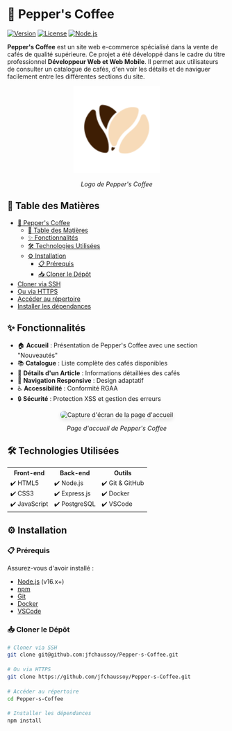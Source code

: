 # 🌟 Pepper's Coffee

[![Version](https://img.shields.io/badge/version-1.0.0-blue.svg)](https://github.com/jfchaussoy/Pepper-s-Coffee)
[![License](https://img.shields.io/badge/license-MIT-green.svg)](LICENSE)
[![Node.js](https://img.shields.io/badge/Node.js-16.x-green.svg)](https://nodejs.org/)

**Pepper's Coffee** est un site web e-commerce spécialisé dans la vente de cafés de qualité supérieure. Ce projet a été développé dans le cadre du titre professionnel **Développeur Web et Web Mobile**. Il permet aux utilisateurs de consulter un catalogue de cafés, d'en voir les détails et de naviguer facilement entre les différentes sections du site.

<div align="center">
  <img src="public/images/logo.svg" alt="Logo Pepper's Coffee" width="200"/>
  <p><em>Logo de Pepper's Coffee</em></p>
</div>

## 📑 Table des Matières

- [🌟 Pepper's Coffee](#-peppers-coffee)
  - [📑 Table des Matières](#-table-des-matières)
  - [✨ Fonctionnalités](#-fonctionnalités)
  - [🛠️ Technologies Utilisées](#️-technologies-utilisées)
  - [⚙️ Installation](#️-installation)
    - [📋 Prérequis](#-prérequis)
    - [📥 Cloner le Dépôt](#-cloner-le-dépôt)
- [Cloner via SSH](#cloner-via-ssh)
- [Ou via HTTPS](#ou-via-https)
- [Accéder au répertoire](#accéder-au-répertoire)
- [Installer les dépendances](#installer-les-dépendances)

## ✨ Fonctionnalités

- 🏠 **Accueil** : Présentation de Pepper's Coffee avec une section "Nouveautés"
- 📚 **Catalogue** : Liste complète des cafés disponibles
- 📝 **Détails d'un Article** : Informations détaillées des cafés
- 📱 **Navigation Responsive** : Design adaptatif
- ♿ **Accessibilité** : Conformité RGAA
- 🔒 **Sécurité** : Protection XSS et gestion des erreurs

<div align="center">
  <img src="public/images/screenshots/home.png" alt="Capture d'écran de la page d'accueil" style="max-width: 800px; box-shadow: 0 4px 8px rgba(0,0,0,0.1); border-radius: 8px;"/>
  <p><em>Page d'accueil de Pepper's Coffee</em></p>
</div>

## 🛠️ Technologies Utilisées

<table>
  <tr>
    <th>Front-end</th>
    <th>Back-end</th>
    <th>Outils</th>
  </tr>
  <tr>
    <td>
      ✔️ HTML5<br>
      ✔️ CSS3<br>
      ✔️ JavaScript
    </td>
    <td>
      ✔️ Node.js<br>
      ✔️ Express.js<br>
      ✔️ PostgreSQL
    </td>
    <td>
      ✔️ Git & GitHub<br>
      ✔️ Docker<br>
      ✔️ VSCode
    </td>
  </tr>
</table>

## ⚙️ Installation

### 📋 Prérequis

Assurez-vous d'avoir installé :

- [Node.js](https://nodejs.org/fr/) (v16.x+)
- [npm](https://www.npmjs.com/)
- [Git](https://git-scm.com/)
- [Docker](https://www.docker.com/)
- [VSCode](https://code.visualstudio.com/)

### 📥 Cloner le Dépôt

```bash
# Cloner via SSH
git clone git@github.com:jfchaussoy/Pepper-s-Coffee.git

# Ou via HTTPS
git clone https://github.com/jfchaussoy/Pepper-s-Coffee.git

# Accéder au répertoire
cd Pepper-s-Coffee

# Installer les dépendances
npm install
